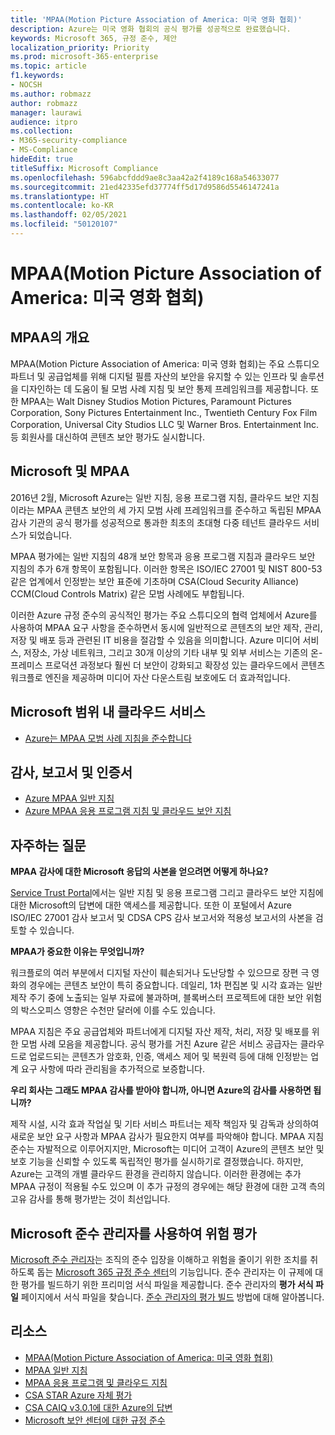 ```yaml
---
title: 'MPAA(Motion Picture Association of America: 미국 영화 협회)'
description: Azure는 미국 영화 협회의 공식 평가를 성공적으로 완료했습니다.
keywords: Microsoft 365, 규정 준수, 제안
localization_priority: Priority
ms.prod: microsoft-365-enterprise
ms.topic: article
f1.keywords:
- NOCSH
ms.author: robmazz
author: robmazz
manager: laurawi
audience: itpro
ms.collection:
- M365-security-compliance
- MS-Compliance
hideEdit: true
titleSuffix: Microsoft Compliance
ms.openlocfilehash: 596abcfddd9ae8c3aa42a2f4189c168a54633077
ms.sourcegitcommit: 21ed42335efd37774ff5d17d9586d5546147241a
ms.translationtype: HT
ms.contentlocale: ko-KR
ms.lasthandoff: 02/05/2021
ms.locfileid: "50120107"
---
```

# <a name="motion-picture-association-of-america-mpaa"></a>MPAA(Motion Picture Association of America: 미국 영화 협회)

## <a name="mpaa-overview"></a>MPAA의 개요

MPAA(Motion Picture Association of America: 미국 영화 협회)는 주요 스튜디오 파트너 및 공급업체를 위해 디지털 필름 자산의 보안을 유지할 수 있는 인프라 및 솔루션을 디자인하는 데 도움이 될 모범 사례 지침 및 보안 통제 프레임워크를 제공합니다. 또한 MPAA는 Walt Disney Studios Motion Pictures, Paramount Pictures Corporation, Sony Pictures Entertainment Inc., Twentieth Century Fox Film Corporation, Universal City Studios LLC 및 Warner Bros. Entertainment Inc. 등 회원사를 대신하여 콘텐츠 보안 평가도 실시합니다.

## <a name="microsoft-and-mpaa"></a>Microsoft 및 MPAA

2016년 2월, Microsoft Azure는 일반 지침, 응용 프로그램 지침, 클라우드 보안 지침이라는 MPAA 콘텐츠 보안의 세 가지 모범 사례 프레임워크를 준수하고 독립된 MPAA 감사 기관의 공식 평가를 성공적으로 통과한 최초의 초대형 다중 테넌트 클라우드 서비스가 되었습니다.

MPAA 평가에는 일반 지침의 48개 보안 항목과 응용 프로그램 지침과 클라우드 보안 지침의 추가 6개 항목이 포함됩니다. 이러한 항목은 ISO/IEC 27001 및 NIST 800-53 같은 업계에서 인정받는 보안 표준에 기초하며 CSA(Cloud Security Alliance) CCM(Cloud Controls Matrix) 같은 모범 사례에도 부합됩니다.

이러한 Azure 규정 준수의 공식적인 평가는 주요 스튜디오의 협력 업체에서 Azure를 사용하여 MPAA 요구 사항을 준수하면서 동시에 일반적으로 콘텐츠의 보안 제작, 관리, 저장 및 배포 등과 관련된 IT 비용을 절감할 수 있음을 의미합니다. Azure 미디어 서비스, 저장소, 가상 네트워크, 그리고 30개 이상의 기타 내부 및 외부 서비스는 기존의 온-프레미스 프로덕션 과정보다 훨씬 더 보안이 강화되고 확장성 있는 클라우드에서 콘텐츠 워크플로 엔진을 제공하며 미디어 자산 다운스트림 보호에도 더 효과적입니다.

## <a name="microsoft-in-scope-cloud-services"></a>Microsoft 범위 내 클라우드 서비스

- [Azure는 MPAA 모범 사례 지침을 준수합니다](https://aka.ms/AzureCompliance)

## <a name="audits-reports-and-certificates"></a>감사, 보고서 및 인증서

- [Azure MPAA 일반 지침](https://aka.ms/AzureMPAACommonGuidelines)
- [Azure MPAA 응용 프로그램 지침 및 클라우드 보안 지침](https://aka.ms/AzureMPAAApplicationandCloudSecurityGuidelines)

## <a name="frequently-asked-questions"></a>자주하는 질문

**MPAA 감사에 대한 Microsoft 응답의 사본을 얻으려면 어떻게 하나요?**

[Service Trust Portal](https://aka.ms/stphelp)에서는 일반 지침 및 응용 프로그램 그리고 클라우드 보안 지침에 대한 Microsoft의 답변에 대한 액세스를 제공합니다. 또한 이 포털에서 Azure ISO/IEC 27001 감사 보고서 및 CDSA CPS 감사 보고서와 적용성 보고서의 사본을 검토할 수 있습니다.

**MPAA가 중요한 이유는 무엇입니까?**

워크플로의 여러 부분에서 디지털 자산이 훼손되거나 도난당할 수 있으므로 장편 극 영화의 경우에는 콘텐츠 보안이 특히 중요합니다. 데일리, 1차 편집본 및 시각 효과는 일반 제작 주기 중에 노출되는 일부 자료에 불과하며, 블록버스터 프로젝트에 대한 보안 위험의 박스오피스 영향은 수천만 달러에 이를 수도 있습니다.

MPAA 지침은 주요 공급업체와 파트너에게 디지털 자산 제작, 처리, 저장 및 배포를 위한 모범 사례 모음을 제공합니다. 공식 평가를 거친 Azure 같은 서비스 공급자는 클라우드로 업로드되는 콘텐츠가 암호화, 인증, 액세스 제어 및 복원력 등에 대해 인정받는 업계 요구 사항에 따라 관리됨을 추가적으로 보증합니다.

**우리 회사는 그래도 MPAA 감사를 받아야 합니까, 아니면 Azure의 감사를 사용하면 됩니까?**

제작 시설, 시각 효과 작업실 및 기타 서비스 파트너는 제작 책임자 및 감독과 상의하여 새로운 보안 요구 사항과 MPAA 감사가 필요한지 여부를 파악해야 합니다. MPAA 지침 준수는 자발적으로 이루어지지만, Microsoft는 미디어 고객이 Azure의 콘텐츠 보안 및 보호 기능을 신뢰할 수 있도록 독립적인 평가를 실시하기로 결정했습니다. 하지만, Azure는 고객의 개별 클라우드 환경을 관리하지 않습니다. 이러한 환경에는 추가 MPAA 규정이 적용될 수도 있으며 이 추가 규정의 경우에는 해당 환경에 대한 고객 측의 고유 감사를 통해 평가받는 것이 최선입니다.

## <a name="use-microsoft-compliance-manager-to-assess-your-risk"></a>Microsoft 준수 관리자를 사용하여 위험 평가

[Microsoft 준수 관리자](/microsoft-365/compliance/compliance-manager)는 조직의 준수 입장을 이해하고 위험을 줄이기 위한 조치를 취하도록 돕는 [Microsoft 365 규정 준수 센터](/microsoft-365/compliance/microsoft-365-compliance-center)의 기능입니다. 준수 관리자는 이 규제에 대한 평가를 빌드하기 위한 프리미엄 서식 파일을 제공합니다. 준수 관리자의 **평가 서식 파일** 페이지에서 서식 파일을 찾습니다. [준수 관리자의 평가 빌드](/microsoft-365/compliance/compliance-manager-assessments) 방법에 대해 알아봅니다.

## <a name="resources"></a>리소스

- [MPAA(Motion Picture Association of America: 미국 영화 협회)](https://www.mpaa.org/)
- [MPAA 일반 지침](https://www.mpaa.org/wp-content/uploads/2015/11/MPAA-Best-Practices-Common-Guidelines_V3_0_2015_04_02_FINAL-r7.pdf)
- [MPAA 응용 프로그램 및 클라우드 지침](https://www.mpaa.org/wp-content/uploads/2015/12/MPAA-Best-Practices-App-and-Cloud_V1-0-20150507-RELEASE-CANDIDATE-6.docx)
- [CSA STAR Azure 자체 평가](https://www.microsoft.com/TrustCenter/Compliance/CSA-self-assessment)
- [CSA CAIQ v3.0.1에 대한 Azure의 답변](https://gallery.technet.microsoft.com/Azure-Responses-to-CSA-46034a11)
- [Microsoft 보안 센터에 대한 규정 준수](https://www.microsoft.com/trust-center/compliance/compliance-overview)

